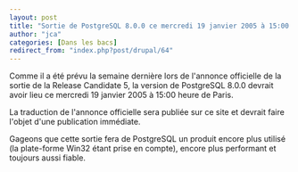 ```yaml
---
layout: post
title: "Sortie de PostgreSQL 8.0.0 ce mercredi 19 janvier 2005 à 15:00 heure de Paris"
author: "jca"
categories: [Dans les bacs]
redirect_from: "index.php?post/drupal/64"
---
```





<!--more-->


Comme il a été prévu la semaine dernière lors de l'annonce officielle de la sortie de la Release Candidate 5, la version de PostgreSQL 8.0.0 devrait avoir lieu ce mercredi 19 janvier 2005 à 15:00 heure de Paris.

La traduction de l'annonce officielle sera publiée sur ce site et devrait faire l'objet d'une publication immédiate.

Gageons que cette sortie fera de PostgreSQL un produit encore plus utilisé (la plate-forme Win32 étant prise en compte), encore plus performant et toujours aussi fiable.